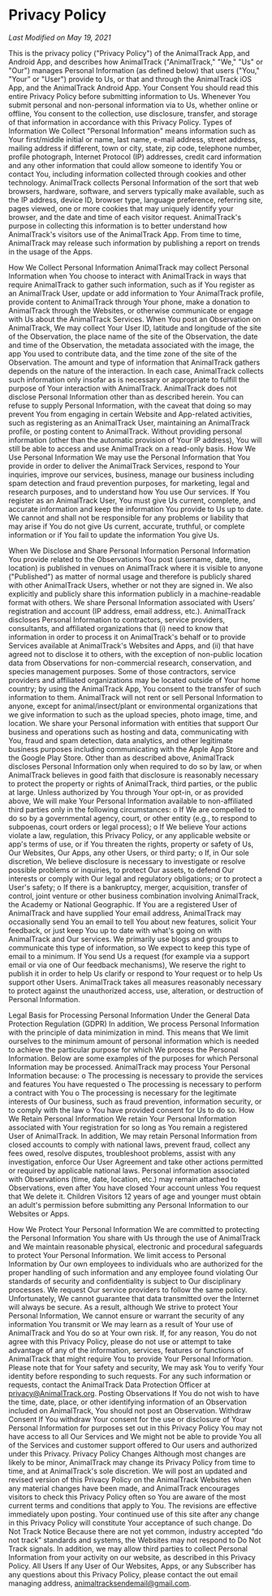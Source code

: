 # Privacy Policy  

_Last Modified on May 19, 2021_  

This is the privacy policy ("Privacy Policy") of the AnimalTrack App, and Android App, and describes how AnimalTrack ("AnimalTrack," "We," "Us" or "Our") manages Personal Information (as defined below) that users ("You," "Your” or "User") provide to Us, or that and through the AnimalTrack iOS App, and the AnimalTrack Android App.
Your Consent
You should read this entire Privacy Policy before submitting information to Us. Whenever You submit personal and non-personal information via to Us, whether online or offline, You consent to the collection, use disclosure, transfer, and storage of that information in accordance with this Privacy Policy.
Types of Information We Collect
"Personal Information" means information such as Your first/middle initial or name, last name, e-mail address, street address, mailing address if different, town or city, state, zip code, telephone number, profile photograph, Internet Protocol (IP) addresses, credit card information and any other information that could allow someone to identify You or contact You, including information collected through cookies and other technology.
AnimalTrack collects Personal Information of the sort that web browsers, hardware, software, and servers typically make available, such as the IP address, device ID, browser type, language preference, referring site, pages viewed, one or more cookies that may uniquely identify your browser, and the date and time of each visitor request. AnimalTrack's purpose in collecting this information is to better understand how AnimalTrack's visitors use of the AnimalTrack App. From time to time, AnimalTrack may release such information by publishing a report on trends in the usage of the Apps.

How We Collect Personal Information
AnimalTrack may collect Personal Information when You choose to interact with AnimalTrack in ways that require AnimalTrack to gather such information, such as if You register as an AnimalTrack User, update or add information to Your AnimalTrack profile, provide content to AnimalTrack through Your phone, make a donation to AnimalTrack through the Websites, or otherwise communicate or engage with Us about the AnimalTrack Services. When You post an Observation on AnimalTrack, We may collect Your User ID, latitude and longitude of the site of the Observation, the place name of the site of the Observation, the date and time of the Observation, the metadata associated with the image, the app You used to contribute data, and the time zone of the site of the Observation. The amount and type of information that AnimalTrack gathers depends on the nature of the interaction. In each case, AnimalTrack collects such information only insofar as is necessary or appropriate to fulfill the purpose of Your interaction with AnimalTrack. AnimalTrack does not disclose Personal Information other than as described herein. You can refuse to supply Personal Information, with the caveat that doing so may prevent You from engaging in certain Website and App-related activities, such as registering as an AnimalTrack User, maintaining an AnimalTrack profile, or posting content to AnimalTrack. Without providing personal information (other than the automatic provision of Your IP address), You will still be able to access and use AnimalTrack on a read-only basis.
How We Use Personal Information
We may use the Personal Information that You provide in order to deliver the AnimalTrack Services, respond to Your inquiries, improve our services, business, manage our business including spam detection and fraud prevention purposes, for marketing, legal and research purposes, and to understand how You use Our services. If You register as an AnimalTrack User, You must give Us current, complete, and accurate information and keep the information You provide to Us up to date. We cannot and shall not be responsible for any problems or liability that may arise if You do not give Us current, accurate, truthful, or complete information or if You fail to update the information You give Us.

When We Disclose and Share Personal Information
Personal Information You provide related to the Observations You post (username, date, time, location) is published in venues on AnimalTrack where it is visible to anyone ("Published") as matter of normal usage and therefore is publicly shared with other AnimalTrack Users, whether or not they are signed in. We also explicitly and publicly share this information publicly in a machine-readable format with others.
We share Personal Information associated with Users’ registration and account (IP address, email address, etc.).
AnimalTrack discloses Personal Information to contractors, service providers, consultants, and affiliated organizations that (i) need to know that information in order to process it on AnimalTrack's behalf or to provide Services available at AnimalTrack's Websites and Apps, and (ii) that have agreed not to disclose it to others, with the exception of non-public location data from Observations for non-commercial research, conservation, and species management purposes.
Some of those contractors, service providers and affiliated organizations may be located outside of Your home country; by using the AnimalTrack App, You consent to the transfer of such information to them. AnimalTrack will not rent or sell Personal Information to anyone, except for animal/insect/plant or environmental organizations that we give information to such as the upload species, photo image, time, and location. We share your Personal information with entities that support Our business and operations such as hosting and data, communicating with You, fraud and spam detection, data analytics, and other legitimate business purposes including communicating with the Apple App Store and the Google Play Store.
Other than as described above, AnimalTrack discloses Personal Information only when required to do so by law, or when AnimalTrack believes in good faith that disclosure is reasonably necessary to protect the property or rights of AnimalTrack, third parties, or the public at large. Unless authorized by You through Your opt-in, or as provided above, We will make Your Personal Information available to non-affiliated third parties only in the following circumstances:
o	If We are compelled to do so by a governmental agency, court, or other entity (e.g., to respond to subpoenas, court orders or legal process);
o	If We believe Your actions violate a law, regulation, this Privacy Policy, or any applicable website or app's terms of use, or if You threaten the rights, property or safety of Us, Our Websites, Our Apps, any other Users, or third party;
o	If, in Our sole discretion, We believe disclosure is necessary to investigate or resolve possible problems or inquiries, to protect Our assets, to defend Our interests or comply with Our legal and regulatory obligations; or to protect a User's safety;
o	If there is a bankruptcy, merger, acquisition, transfer of control, joint venture or other business combination involving AnimalTrack, the Academy or National Geographic.
If You are a registered User of AnimalTrack and have supplied Your email address, AnimalTrack may occasionally send You an email to tell You about new features, solicit Your feedback, or just keep You up to date with what's going on with AnimalTrack and Our services. We primarily use blogs and groups to communicate this type of information, so We expect to keep this type of email to a minimum. If You send Us a request (for example via a support email or via one of Our feedback mechanisms), We reserve the right to publish it in order to help Us clarify or respond to Your request or to help Us support other Users. AnimalTrack takes all measures reasonably necessary to protect against the unauthorized access, use, alteration, or destruction of Personal Information.

Legal Basis for Processing Personal Information Under the General Data Protection Regulation (GDPR)
In addition, We process Personal Information with the principle of data minimization in mind. This means that We limit ourselves to the minimum amount of personal information which is needed to achieve the particular purpose for which We process the Personal Information. Below are some examples of the purposes for which Personal Information may be processed.
AnimalTrack may process Your Personal Information because:
o	The processing is necessary to provide the services and features You have requested
o	The processing is necessary to perform a contract with You
o	The processing is necessary for the legitimate interests of Our business, such as fraud prevention, information security, or to comply with the law
o	You have provided consent for Us to do so.
How We Retain Personal Information
We retain Your Personal Information associated with Your registration for so long as You remain a registered User of AnimalTrack. In addition, We may retain Personal Information from closed accounts to comply with national laws, prevent fraud, collect any fees owed, resolve disputes, troubleshoot problems, assist with any investigation, enforce Our User Agreement and take other actions permitted or required by applicable national laws.
Personal information associated with Observations (time, date, location, etc.) may remain attached to Observations, even after You have closed Your account unless You request that We delete it.
Children
Visitors 12 years of age and younger must obtain an adult's permission before submitting any Personal Information to our Websites or Apps. 

How We Protect Your Personal Information
We are committed to protecting the Personal Information You share with Us through the use of AnimalTrack and We maintain reasonable physical, electronic and procedural safeguards to protect Your Personal Information. We limit access to Personal Information by Our own employees to individuals who are authorized for the proper handling of such information and any employee found violating Our standards of security and confidentiality is subject to Our disciplinary processes. We request Our service providers to follow the same policy. Unfortunately, We cannot guarantee that data transmitted over the Internet will always be secure. As a result, although We strive to protect Your Personal Information, We cannot ensure or warrant the security of any information You transmit or We may learn as a result of Your use of AnimalTrack and You do so at Your own risk. If, for any reason, You do not agree with this Privacy Policy, please do not use or attempt to take advantage of any of the information, services, features or functions of AnimalTrack that might require You to provide Your Personal Information.
Please note that for Your safety and security, We may ask You to verify Your identity before responding to such requests. For any such information or requests, contact the AnimalTrack Data Protection Officer at privacy@AnimalTrack.org.
Posting Observations
If You do not wish to have the time, date, place, or other identifying information of an Observation included on AnimalTrack, You should not post an Observation. 
Withdraw Consent
If You withdraw Your consent for the use or disclosure of Your Personal Information for purposes set out in this Privacy Policy You may not have access to all Our Services and We might not be able to provide You all of the Services and customer support offered to Our users and authorized under this Privacy.
Privacy Policy Changes
Although most changes are likely to be minor, AnimalTrack may change its Privacy Policy from time to time, and at AnimalTrack's sole discretion. We will post an updated and revised version of this Privacy Policy on the AnimalTrack Websites when any material changes have been made, and AnimalTrack encourages visitors to check this Privacy Policy often so You are aware of the most current terms and conditions that apply to You. The revisions are effective immediately upon posting. Your continued use of this site after any change in this Privacy Policy will constitute Your acceptance of such change.
Do Not Track Notice
Because there are not yet common, industry accepted “do not track” standards and systems, the Websites may not respond to Do Not Track signals. In addition, we may allow third parties to collect Personal Information from your activity on our website, as described in this Privacy Policy.
All Users
If any User of Our Websites, Apps, or any Subscriber has any questions about this Privacy Policy, please contact the out email managing address, animaltracksendemail@gmail.com. 
